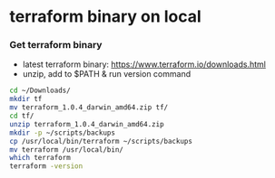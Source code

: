 # terraform binary on local

### Get terraform binary
* latest terraform binary: https://www.terraform.io/downloads.html
* unzip, add to $PATH & run version command

```bash
cd ~/Downloads/
mkdir tf
mv terraform_1.0.4_darwin_amd64.zip tf/
cd tf/
unzip terraform_1.0.4_darwin_amd64.zip
mkdir -p ~/scripts/backups
cp /usr/local/bin/terraform ~/scripts/backups
mv terraform /usr/local/bin/
which terraform
terraform -version
```
